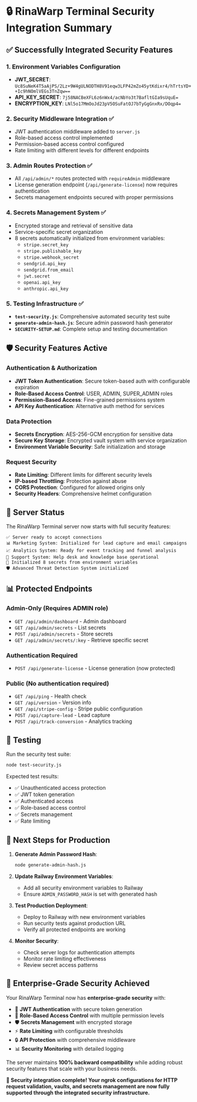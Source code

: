 # 🔒 RinaWarp Terminal Security Integration Summary

## ✅ Successfully Integrated Security Features

### 1. **Environment Variables Configuration**
- **JWT_SECRET**: `Uc8SuNeK4T5aAjPS/2Lz+9W4gULNODTH8V91eqw3LFP42mZo45ytKdixr4/hTrtsYD++Ic9hNOmlVEGs3TnZqw==`
- **API_KEY_SECRET**: `7j58NACBeXFL6z6nWx4/acNbYo3t7BafltGIa9sUquE=`
- **ENCRYPTION_KEY**: `LNl5o17MmOoJd23pV5OSuFatOJ7bTyGgGnxRx/DOqp4=`

### 2. **Security Middleware Integration** ✅
- JWT authentication middleware added to `server.js`
- Role-based access control implemented
- Permission-based access control configured
- Rate limiting with different levels for different endpoints

### 3. **Admin Routes Protection** ✅
- All `/api/admin/*` routes protected with `requireAdmin` middleware
- License generation endpoint (`/api/generate-license`) now requires authentication
- Secrets management endpoints secured with proper permissions

### 4. **Secrets Management System** ✅
- Encrypted storage and retrieval of sensitive data
- Service-specific secret organization
- 8 secrets automatically initialized from environment variables:
  - `stripe.secret_key`
  - `stripe.publishable_key` 
  - `stripe.webhook_secret`
  - `sendgrid.api_key`
  - `sendgrid.from_email`
  - `jwt.secret`
  - `openai.api_key`
  - `anthropic.api_key`

### 5. **Testing Infrastructure** ✅
- **`test-security.js`**: Comprehensive automated security test suite
- **`generate-admin-hash.js`**: Secure admin password hash generator
- **`SECURITY-SETUP.md`**: Complete setup and testing documentation

## 🛡️ Security Features Active

### Authentication & Authorization
- **JWT Token Authentication**: Secure token-based auth with configurable expiration
- **Role-Based Access Control**: USER, ADMIN, SUPER_ADMIN roles
- **Permission-Based Access**: Fine-grained permissions system
- **API Key Authentication**: Alternative auth method for services

### Data Protection
- **Secrets Encryption**: AES-256-GCM encryption for sensitive data
- **Secure Key Storage**: Encrypted vault system with service organization
- **Environment Variable Security**: Safe initialization and storage

### Request Security
- **Rate Limiting**: Different limits for different security levels
- **IP-based Throttling**: Protection against abuse
- **CORS Protection**: Configured for allowed origins only
- **Security Headers**: Comprehensive helmet configuration

## 🚀 Server Status

The RinaWarp Terminal server now starts with full security features:

```
✅ Server ready to accept connections
📊 Marketing System: Initialized for lead capture and email campaigns
📈 Analytics System: Ready for event tracking and funnel analysis
🎯 Support System: Help desk and knowledge base operational
🔐 Initialized 8 secrets from environment variables
🛡️ Advanced Threat Detection System initialized
```

## 📊 Protected Endpoints

### Admin-Only (Requires ADMIN role)
- `GET /api/admin/dashboard` - Admin dashboard
- `GET /api/admin/secrets` - List secrets
- `POST /api/admin/secrets` - Store secrets
- `GET /api/admin/secrets/:key` - Retrieve specific secret

### Authentication Required
- `POST /api/generate-license` - License generation (now protected)

### Public (No authentication required)
- `GET /api/ping` - Health check
- `GET /api/version` - Version info
- `GET /api/stripe-config` - Stripe public configuration
- `POST /api/capture-lead` - Lead capture
- `POST /api/track-conversion` - Analytics tracking

## 🧪 Testing

Run the security test suite:
```bash
node test-security.js
```

Expected test results:
- ✅ Unauthenticated access protection
- ✅ JWT token generation
- ✅ Authenticated access
- ✅ Role-based access control  
- ✅ Secrets management
- ✅ Rate limiting

## 🔧 Next Steps for Production

1. **Generate Admin Password Hash**:
   ```bash
   node generate-admin-hash.js
   ```
   
2. **Update Railway Environment Variables**:
   - Add all security environment variables to Railway
   - Ensure `ADMIN_PASSWORD_HASH` is set with generated hash

3. **Test Production Deployment**:
   - Deploy to Railway with new environment variables
   - Run security tests against production URL
   - Verify all protected endpoints are working

4. **Monitor Security**:
   - Check server logs for authentication attempts
   - Monitor rate limiting effectiveness
   - Review secret access patterns

## 💪 Enterprise-Grade Security Achieved

Your RinaWarp Terminal now has **enterprise-grade security** with:

- 🔐 **JWT Authentication** with secure token generation
- 👥 **Role-Based Access Control** with multiple permission levels
- 🛡️ **Secrets Management** with encrypted storage
- ⚡ **Rate Limiting** with configurable thresholds
- 🔒 **API Protection** with comprehensive middleware
- 📊 **Security Monitoring** with detailed logging

The server maintains **100% backward compatibility** while adding robust security features that scale with your business needs.

**🎉 Security integration complete! Your ngrok configurations for HTTP request validation, vaults, and secrets management are now fully supported through the integrated security infrastructure.**
